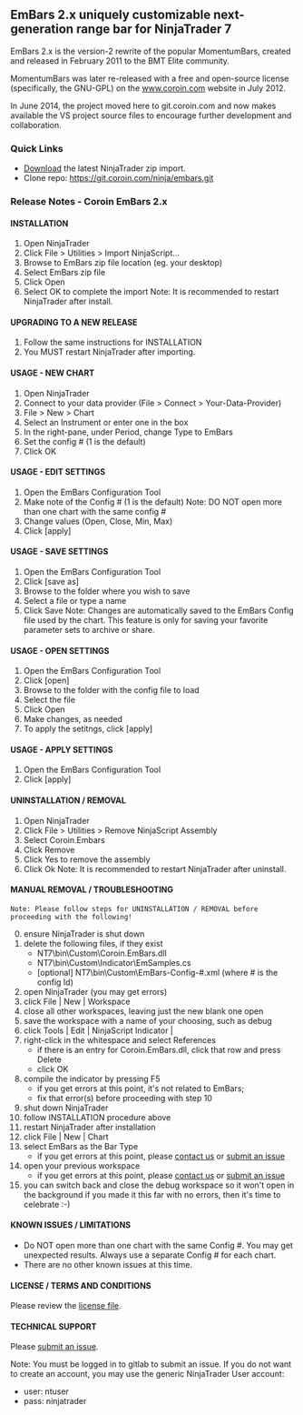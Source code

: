 ## EmBars 2.x uniquely customizable next-generation range bar for NinjaTrader 7

EmBars 2.x is the version-2 rewrite of the popular MomentumBars, created and released in February 2011 to the BMT Elite community.

MomentumBars was later re-released with a free and open-source license (specifically, the GNU-GPL) on the www.coroin.com website in July 2012. 

In June 2014, the project moved here to git.coroin.com and now makes available the VS project source files to encourage further development and collaboration.

### Quick Links

* [Download](https://git.coroin.com/ninja/embars/raw/master/bin/EmBars_2.4.0.1119.zip) the latest NinjaTrader zip import.
* Clone repo: https://git.coroin.com/ninja/embars.git

### Release Notes - Coroin EmBars 2.x

#### INSTALLATION

1. Open NinjaTrader
2. Click File > Utilities > Import NinjaScript...
3. Browse to EmBars zip file location (eg. your desktop)
4. Select EmBars zip file
5. Click Open
6. Select OK to complete the import
   Note: It is recommended to restart NinjaTrader after install.

#### UPGRADING TO A NEW RELEASE

1. Follow the same instructions for INSTALLATION
2. You MUST restart NinjaTrader after importing.

#### USAGE - NEW CHART

1. Open NinjaTrader
2. Connect to your data provider (File > Connect > Your-Data-Provider)
3. File > New > Chart
4. Select an Instrument or enter one in the box
5. In the right-pane, under Period, change Type to EmBars
6. Set the config # (1 is the default)
7. Click OK

#### USAGE - EDIT SETTINGS

1. Open the EmBars Configuration Tool
2. Make note of the Config # (1 is the default)
   Note: DO NOT open more than one chart with the same config #
3. Change values (Open, Close, Min, Max)
4. Click [apply]

#### USAGE - SAVE SETTINGS

1. Open the EmBars Configuration Tool
2. Click [save as]
3. Browse to the folder where you wish to save
4. Select a file or type a name
5. Click Save
   Note: Changes are automatically saved to the EmBars Config file
         used by the chart. This feature is only for saving your
         favorite parameter sets to archive or share.

#### USAGE - OPEN SETTINGS

1. Open the EmBars Configuration Tool
2. Click [open]
3. Browse to the folder with the config file to load
4. Select the file
5. Click Open
6. Make changes, as needed
7. To apply the setitngs, click [apply]

#### USAGE - APPLY SETTINGS

1. Open the EmBars Configuration Tool
2. Click [apply]

#### UNINSTALLATION / REMOVAL

1. Open NinjaTrader
2. Click File > Utilities > Remove NinjaScript Assembly
3. Select Coroin.Embars
4. Click Remove
5. Click Yes to remove the assembly
6. Click Ok
   Note: It is recommended to restart NinjaTrader after uninstall.

#### MANUAL REMOVAL / TROUBLESHOOTING

    Note: Please follow steps for UNINSTALLATION / REMOVAL before proceeding with the following!

0. ensure NinjaTrader is shut down
1. delete the following files, if they exist
    * NT7\bin\Custom\Coroin.EmBars.dll
    * NT7\bin\Custom\Indicator\EmSamples.cs
    * [optional] NT7\bin\Custom\EmBars-Config-#.xml (where # is the config Id)
2. open NinjaTrader (you may get errors)
3. click File | New | Workspace
4. close all other workspaces, leaving just the new blank one open
5. save the workspace with a name of your choosing, such as debug
6. click Tools | Edit | NinjaScript Indicator | <pick any custom indicator>
7. right-click in the whitespace and select References
    * if there is an entry for Coroin.EmBars.dll, click that row and press Delete
    * click OK
8. compile the indicator by pressing F5
    * if you get errors at this point, it's not related to EmBars; 
    * fix that error(s) before proceeding with step 10
9. shut down NinjaTrader
10. follow INSTALLATION procedure above
11. restart NinjaTrader after installation
12. click File | New | Chart
13. select EmBars as the Bar Type
    * if you get errors at this point, please [contact us](https://coroin.com/contact) or [submit an issue](https://git.coroin.com/ninja/embars/issues)
14. open your previous workspace
    * if you get errors at this point, please [contact us](https://coroin.com/contact) or [submit an issue](https://git.coroin.com/ninja/embars/issues)
15. you can switch back and close the debug workspace so it won't open in the background 
    if you made it this far with no errors, then it's time to celebrate :-)

#### KNOWN ISSUES / LIMITATIONS

- Do NOT open more than one chart with the same Config #. You may get unexpected results. Always use a separate Config # for each chart.
- There are no other known issues at this time.

#### LICENSE / TERMS AND CONDITIONS

Please review the [license file](src/Docs/License.txt).

#### TECHNICAL SUPPORT

Please [submit an issue](https://git.coroin.com/ninja/embars/issues).

Note: You must be logged in to gitlab to submit an issue. If you do not want to create an account, you may use the generic NinjaTrader User account:
- user: ntuser
- pass: ninjatrader
